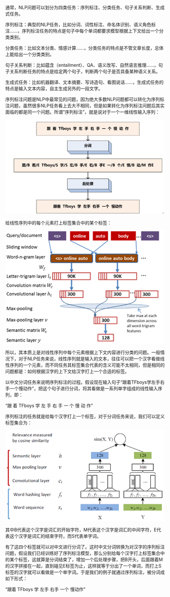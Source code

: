通常，NLP问题可以划分为四类任务：序列标注、分类任务、句子关系判断、生成式任务。

序列标注：典型的NLP任务，比如分词、词性标注、命名体识别、语义角色标注……，序列标注任务的特点是句子中每个单词都要求模型根据上下文给出一个分类类别。

分类任务：比如文本分类、情感计算……，分类任务的特点是不管文章长度，总体上能给出一个分类类别。

句子关系判断：比如蕴含（entailment）、QA、语义改写、自然语言推理……，句子关系判断任务的特点是给定两个句子，判断两个句子是否具备某种语义关系。

生成式任务：比如机器翻译、文本摘要、写诗造句、看图说话……，生成式任务的特点是输入文本内容，自主生成另外的一段文字。

 

序列标注问题是NLP中最常见的问题，因为绝大多数NLP问题都可以转化为序列标注问题，虽然很多NLP任务看上去大不相同，但是如果转化为序列标注问题后其实面临的都是同一个问题。所谓“序列标注”，就是说对于一个一维线性输入序列：

<div align="center">
    <a>
    	<img src="images\1.png" style="zoom:80%";>  
    </a>
</div>


给线性序列中的每个元素打上标签集合中的某个标签：



<div align="center">
    <a>
    	<img src="images\2.png" style="zoom:80%";>  
    </a>
</div>




所以，其本质上是对线性序列中每个元素根据上下文内容进行分类的问题。一般情况下，对于NLP任务来说，线性序列就是输入的文本，往往可以把一个汉字看做线性序列的一个元素，而不同任务其标签集合代表的含义可能不太相同，但是相同的问题都是：如何根据汉字的上下文给汉字打上一个合适的标签。

以中文分词任务来说明序列标注的过程。假设现在输入句子“跟着TFboys学左手右手一个慢动作”，把这个句子进行分词，将其看做是一系列单字组成的线性输入序列，即：

“跟 着 TFboys 学 左 手 右 手 一 个 慢 动 作”

序列标注的任务就是给每个汉字打上一个标签，对于分词任务来说，我们可以定义标签集合为：

<div align="center">
    <a>
    	<img src="images\3.png"style="zoom:80%";>  
    </a>
</div>


其中B代表这个汉字是词汇的开始字符，M代表这个汉字是词汇的中间字符，E代表这个汉字是词汇的结束字符，而S代表单字词。

 

有了这四个标签就可以对中文进行分词了。这时中文分词转换为对汉字的序列标注问题，假设我们已经训练好了序列标注模型，那么分别给每个汉字打上标签集合中的某个标签，这就算是分词结束了，增加一个后处理步骤，把B开头，后面跟着M的汉字拼接在一起，直到碰见E标签为止，这样就等于分出了一个单词，而打上S标签的汉字就可以看做是一个单字词。于是我们的例子就通过序列标注，被分词成如下形式：

“跟着 TFboys 学 左手 右手 一个 慢动作”

　　　　

 

 